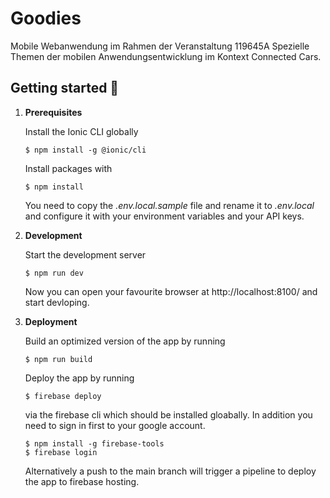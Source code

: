 # Goodies

Mobile Webanwendung im Rahmen der Veranstaltung 119645A Spezielle Themen der mobilen Anwendungsentwicklung im Kontext Connected Cars.

## Getting started 🚀

1. **Prerequisites**

   Install the Ionic CLI globally

   ```shell
   $ npm install -g @ionic/cli
   ```

   Install packages with

   ```shell
   $ npm install
   ```

   You need to copy the _.env.local.sample_ file and rename it to _.env.local_ and configure it with your environment variables and your API keys.

2. **Development**

   Start the development server

   ```shell
   $ npm run dev
   ```

   Now you can open your favourite browser at http://localhost:8100/ and start devloping.

3. **Deployment**

   Build an optimized version of the app by running

   ```shell
   $ npm run build
   ```

   Deploy the app by running

   ```shell
   $ firebase deploy
   ```

   via the firebase cli which should be installed gloabally. In addition you need to sign in first to your google account.

   ```shell
   $ npm install -g firebase-tools
   $ firebase login
   ```

   Alternatively a push to the main branch will trigger a pipeline to deploy the app to firebase hosting.
